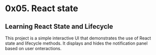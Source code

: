 # 0x05. React state
## Learning React State and Lifecycle

This project is a simple interactive UI that demonstrates the use of React state and lifecycle methods. It displays and hides the notification panel based on user onteractions.
